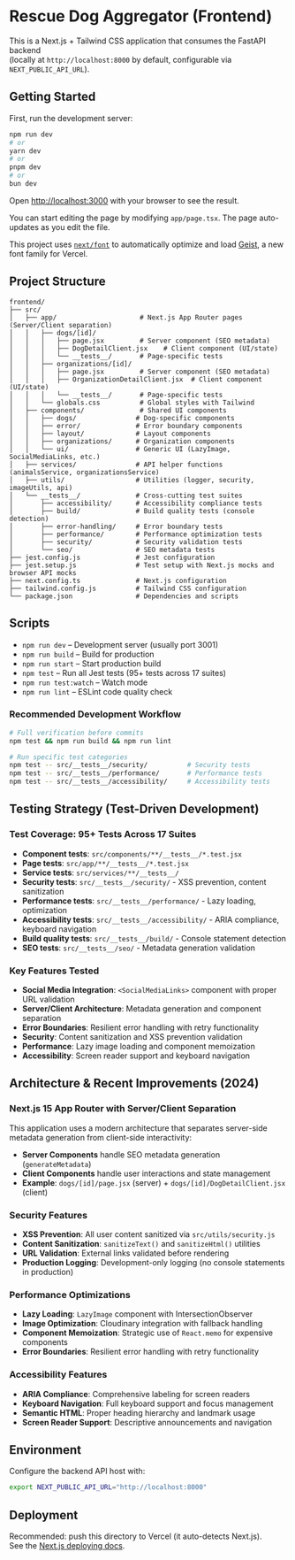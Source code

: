 # Rescue Dog Aggregator (Frontend)

This is a Next.js + Tailwind CSS application that consumes the FastAPI backend  
(locally at `http://localhost:8000` by default, configurable via `NEXT_PUBLIC_API_URL`).

## Getting Started

First, run the development server:

```bash
npm run dev
# or
yarn dev
# or
pnpm dev
# or
bun dev
```

Open [http://localhost:3000](http://localhost:3000) with your browser to see the result.

You can start editing the page by modifying `app/page.tsx`. The page auto-updates as you edit the file.

This project uses [`next/font`](https://nextjs.org/docs/app/building-your-application/optimizing/fonts) to automatically optimize and load [Geist](https://vercel.com/font), a new font family for Vercel.

## Project Structure

```
frontend/
├── src/
│   ├── app/                     # Next.js App Router pages (Server/Client separation)
│   │   ├── dogs/[id]/
│   │   │   ├── page.jsx         # Server component (SEO metadata)
│   │   │   ├── DogDetailClient.jsx    # Client component (UI/state)
│   │   │   └── __tests__/       # Page-specific tests
│   │   ├── organizations/[id]/
│   │   │   ├── page.jsx         # Server component (SEO metadata)
│   │   │   ├── OrganizationDetailClient.jsx  # Client component (UI/state)
│   │   │   └── __tests__/       # Page-specific tests
│   │   └── globals.css          # Global styles with Tailwind
│   ├── components/              # Shared UI components
│   │   ├── dogs/               # Dog-specific components
│   │   ├── error/              # Error boundary components
│   │   ├── layout/             # Layout components
│   │   ├── organizations/      # Organization components
│   │   └── ui/                 # Generic UI (LazyImage, SocialMediaLinks, etc.)
│   ├── services/               # API helper functions (animalsService, organizationsService)
│   ├── utils/                  # Utilities (logger, security, imageUtils, api)
│   └── __tests__/              # Cross-cutting test suites
│       ├── accessibility/      # Accessibility compliance tests
│       ├── build/              # Build quality tests (console detection)
│       ├── error-handling/     # Error boundary tests
│       ├── performance/        # Performance optimization tests
│       ├── security/           # Security validation tests
│       └── seo/                # SEO metadata tests
├── jest.config.js              # Jest configuration
├── jest.setup.js               # Test setup with Next.js mocks and browser API mocks
├── next.config.ts              # Next.js configuration
├── tailwind.config.js          # Tailwind CSS configuration
└── package.json                # Dependencies and scripts
```

## Scripts

- `npm run dev` – Development server (usually port 3001)
- `npm run build` – Build for production  
- `npm run start` – Start production build  
- `npm test` – Run all Jest tests (95+ tests across 17 suites)
- `npm run test:watch` – Watch mode
- `npm run lint` – ESLint code quality check

### Recommended Development Workflow
```bash
# Full verification before commits
npm test && npm run build && npm run lint

# Run specific test categories
npm test -- src/__tests__/security/          # Security tests
npm test -- src/__tests__/performance/       # Performance tests  
npm test -- src/__tests__/accessibility/     # Accessibility tests
```

## Testing Strategy (Test-Driven Development)

### Test Coverage: 95+ Tests Across 17 Suites
- **Component tests**: `src/components/**/__tests__/*.test.jsx`  
- **Page tests**: `src/app/**/__tests__/*.test.jsx`  
- **Service tests**: `src/services/**/__tests__/`
- **Security tests**: `src/__tests__/security/` - XSS prevention, content sanitization
- **Performance tests**: `src/__tests__/performance/` - Lazy loading, optimization
- **Accessibility tests**: `src/__tests__/accessibility/` - ARIA compliance, keyboard navigation
- **Build quality tests**: `src/__tests__/build/` - Console statement detection
- **SEO tests**: `src/__tests__/seo/` - Metadata generation validation

### Key Features Tested
- **Social Media Integration**: `<SocialMediaLinks>` component with proper URL validation
- **Server/Client Architecture**: Metadata generation and component separation
- **Error Boundaries**: Resilient error handling with retry functionality
- **Security**: Content sanitization and XSS prevention validation
- **Performance**: Lazy image loading and component memoization
- **Accessibility**: Screen reader support and keyboard navigation

## Architecture & Recent Improvements (2024)

### Next.js 15 App Router with Server/Client Separation
This application uses a modern architecture that separates server-side metadata generation from client-side interactivity:

- **Server Components** handle SEO metadata generation (`generateMetadata`)
- **Client Components** handle user interactions and state management
- **Example**: `dogs/[id]/page.jsx` (server) + `dogs/[id]/DogDetailClient.jsx` (client)

### Security Features
- **XSS Prevention**: All user content sanitized via `src/utils/security.js`
- **Content Sanitization**: `sanitizeText()` and `sanitizeHtml()` utilities
- **URL Validation**: External links validated before rendering
- **Production Logging**: Development-only logging (no console statements in production)

### Performance Optimizations
- **Lazy Loading**: `LazyImage` component with IntersectionObserver
- **Image Optimization**: Cloudinary integration with fallback handling
- **Component Memoization**: Strategic use of `React.memo` for expensive components
- **Error Boundaries**: Resilient error handling with retry functionality

### Accessibility Features
- **ARIA Compliance**: Comprehensive labeling for screen readers
- **Keyboard Navigation**: Full keyboard support and focus management
- **Semantic HTML**: Proper heading hierarchy and landmark usage
- **Screen Reader Support**: Descriptive announcements and navigation

## Environment

Configure the backend API host with:

```bash
export NEXT_PUBLIC_API_URL="http://localhost:8000"
```

## Deployment

Recommended: push this directory to Vercel (it auto-detects Next.js).  
See the [Next.js deploying docs](https://nextjs.org/docs/deployment).
